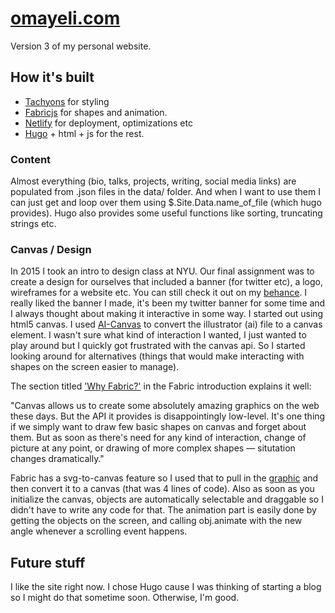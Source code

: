 [omayeli.com](https://www.omayeli.com/)
==============

Version 3 of my personal website. 

## How it's built

* [Tachyons](http://tachyons.io/docs/) for styling
* [Fabricjs](http://fabricjs.com/) for shapes and animation.
* [Netlify](https://www.netlify.com/) for deployment, optimizations etc
* [Hugo](https://gohugo.io/) + html + js for the rest. 

### Content

Almost everything (bio, talks, projects, writing, social media links) are
populated from .json files in the data/ folder. And when I want to use them
I can just get and loop over them using $.Site.Data.name_of_file (which hugo
provides). Hugo also provides some useful functions like sorting, truncating
strings etc.

### Canvas / Design

In 2015 I took an intro to design class at NYU. Our final assignment was to create
a design for ourselves that included a banner (for twitter etc), a logo, wireframes
for a website etc. You can still check it out on my
[behance](https://www.behance.net/gallery/28201389/Personal-Branding).
I really liked the banner I made, it's been my twitter banner for 
some time and I always thought about making it interactive in some way.
I started out using html5 canvas. I used [AI-Canvas](http://blog.mikeswanson.com/ai2canvas)
to convert the illustrator (ai) file to a canvas element. I wasn't sure what kind 
of interaction I wanted, I just wanted to play around but I quickly got frustrated with the 
canvas api. So I started looking around for alternatives (things that would make
interacting with shapes on the screen easier to manage). 

The section titled ['Why Fabric?'](http://fabricjs.com/fabric-intro-part-1)
in the Fabric introduction explains it well:

"Canvas allows us to create some absolutely amazing graphics on the web these days. 
But the API it provides is disappointingly low-level. It's one thing if we simply 
want to draw few basic shapes on canvas and forget about them. But as soon as there's 
need for any kind of interaction, change of picture at any point, or drawing of more complex shapes
— situtation changes dramatically."

Fabric has a svg-to-canvas feature so I used that to pull in the 
[graphic](https://github.com/oa495/portfolio-site/blob/master/static/images/graphic.svg)
and then convert it to a canvas (that was 4 lines of code). Also as soon as you initialize
the canvas, objects are automatically selectable and draggable so I didn't have to write any
code for that. The animation part is easily done by getting the objects on the screen,
and calling obj.animate with the new angle whenever a scrolling event happens. 

## Future stuff
I like the site right now. I chose Hugo cause I was thinking of starting a blog so
I might do that sometime soon. Otherwise, I'm good. 
